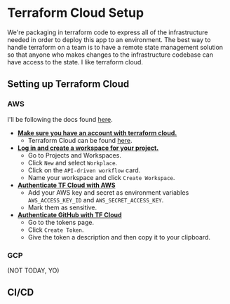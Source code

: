 # Terraform Cloud Setup

We're packaging in terraform code to express all of the infrastructure needed in order to deploy this app to an environment. The best way to handle terraform on a team is to have a remote state management solution so that anyone who makes changes to the infrastructure codebase can have access to the state. I like terraform cloud. 

## Setting up Terraform Cloud

### AWS
I'll be following the docs found [here](https://developer.hashicorp.com/terraform/tutorials/automation/github-actions).

- <ins>**Make sure you have an account with terraform cloud.**</ins>    
    - Terraform Cloud can be found [here](https://app.terraform.io/).
- <ins>**Log in and create a workspace for your project.**</ins> 
    - Go to Projects and Workspaces. 
    - Click `New` and select `Workplace`.
    - Click on the `API-driven workflow` card.
    - Name your workspace and click `Create Workspace`.
- <ins>**Authenticate TF Cloud with AWS**</ins>
    - Add your AWS key and secret as environment variables `AWS_ACCESS_KEY_ID` and `AWS_SECRET_ACCESS_KEY`.
    - Mark them as sensitive.
- <ins>**Authenticate GitHub with TF Cloud**</ins>
    - Go to the tokens page.
    - Click `Create Token`.
    - Give the token a description and then copy it to your clipboard.
### GCP
(NOT TODAY, YO)

## CI/CD

